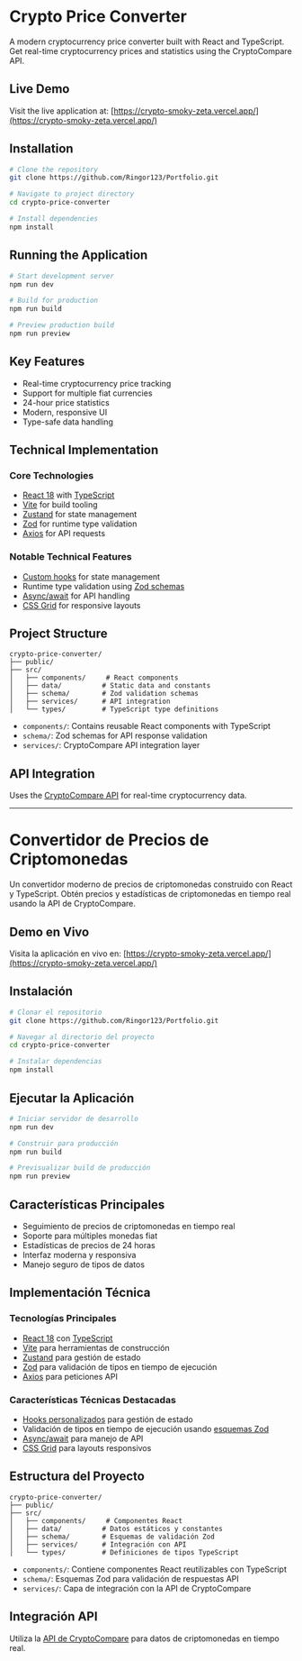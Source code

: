 # Crypto Price Converter

A modern cryptocurrency price converter built with React and TypeScript. Get real-time cryptocurrency prices and statistics using the CryptoCompare API.

## Live Demo

Visit the live application at: [https://crypto-smoky-zeta.vercel.app/](https://crypto-smoky-zeta.vercel.app/)

## Installation

```bash
# Clone the repository
git clone https://github.com/Ringor123/Portfolio.git

# Navigate to project directory
cd crypto-price-converter

# Install dependencies
npm install
```

## Running the Application

```bash
# Start development server
npm run dev

# Build for production
npm run build

# Preview production build
npm run preview
```

## Key Features

- Real-time cryptocurrency price tracking
- Support for multiple fiat currencies
- 24-hour price statistics
- Modern, responsive UI
- Type-safe data handling

## Technical Implementation

### Core Technologies

- [React 18](https://react.dev/) with [TypeScript](https://www.typescriptlang.org/)
- [Vite](https://vitejs.dev/) for build tooling
- [Zustand](https://zustand-demo.pmnd.rs/) for state management
- [Zod](https://zod.dev/) for runtime type validation
- [Axios](https://axios-http.com/) for API requests

### Notable Technical Features

- [Custom hooks](https://react.dev/reference/react) for state management
- Runtime type validation using [Zod schemas](https://zod.dev/)
- [Async/await](https://developer.mozilla.org/en-US/docs/Web/JavaScript/Reference/Statements/async_function) for API handling
- [CSS Grid](https://developer.mozilla.org/en-US/docs/Web/CSS/CSS_Grid_Layout) for responsive layouts

## Project Structure

```
crypto-price-converter/
├── public/
├── src/
│   ├── components/     # React components
│   ├── data/          # Static data and constants
│   ├── schema/        # Zod validation schemas
│   ├── services/      # API integration
│   └── types/         # TypeScript type definitions
```

- `components/`: Contains reusable React components with TypeScript
- `schema/`: Zod schemas for API response validation
- `services/`: CryptoCompare API integration layer

## API Integration

Uses the [CryptoCompare API](https://min-api.cryptocompare.com/) for real-time cryptocurrency data.

---

# Convertidor de Precios de Criptomonedas

Un convertidor moderno de precios de criptomonedas construido con React y TypeScript. Obtén precios y estadísticas de criptomonedas en tiempo real usando la API de CryptoCompare.

## Demo en Vivo

Visita la aplicación en vivo en: [https://crypto-smoky-zeta.vercel.app/](https://crypto-smoky-zeta.vercel.app/)

## Instalación

```bash
# Clonar el repositorio
git clone https://github.com/Ringor123/Portfolio.git

# Navegar al directorio del proyecto
cd crypto-price-converter

# Instalar dependencias
npm install
```

## Ejecutar la Aplicación

```bash
# Iniciar servidor de desarrollo
npm run dev

# Construir para producción
npm run build

# Previsualizar build de producción
npm run preview
```

## Características Principales

- Seguimiento de precios de criptomonedas en tiempo real
- Soporte para múltiples monedas fiat
- Estadísticas de precios de 24 horas
- Interfaz moderna y responsiva
- Manejo seguro de tipos de datos

## Implementación Técnica

### Tecnologías Principales

- [React 18](https://react.dev/) con [TypeScript](https://www.typescriptlang.org/)
- [Vite](https://vitejs.dev/) para herramientas de construcción
- [Zustand](https://zustand-demo.pmnd.rs/) para gestión de estado
- [Zod](https://zod.dev/) para validación de tipos en tiempo de ejecución
- [Axios](https://axios-http.com/) para peticiones API

### Características Técnicas Destacadas

- [Hooks personalizados](https://react.dev/reference/react) para gestión de estado
- Validación de tipos en tiempo de ejecución usando [esquemas Zod](https://zod.dev/)
- [Async/await](https://developer.mozilla.org/es/docs/Web/JavaScript/Reference/Statements/async_function) para manejo de API
- [CSS Grid](https://developer.mozilla.org/es/docs/Web/CSS/CSS_Grid_Layout) para layouts responsivos

## Estructura del Proyecto

```
crypto-price-converter/
├── public/
├── src/
│   ├── components/     # Componentes React
│   ├── data/          # Datos estáticos y constantes
│   ├── schema/        # Esquemas de validación Zod
│   ├── services/      # Integración con API
│   └── types/         # Definiciones de tipos TypeScript
```

- `components/`: Contiene componentes React reutilizables con TypeScript
- `schema/`: Esquemas Zod para validación de respuestas API
- `services/`: Capa de integración con la API de CryptoCompare

## Integración API

Utiliza la [API de CryptoCompare](https://min-api.cryptocompare.com/) para datos de criptomonedas en tiempo real.
